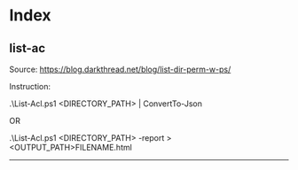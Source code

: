 
# Index

## list-ac

Source: https://blog.darkthread.net/blog/list-dir-perm-w-ps/

Instruction: 

.\List-Acl.ps1 <DIRECTORY_PATH> | ConvertTo-Json

OR

.\List-Acl.ps1 <DIRECTORY_PATH> -report > <OUTPUT_PATH>FILENAME.html

---
